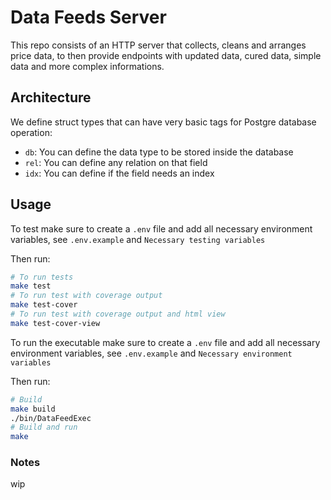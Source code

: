# Data Feeds Server
This repo consists of an HTTP server that collects, cleans and arranges price data, to then provide endpoints with updated data, cured data, simple data and more complex informations.

## Architecture
We define struct types that can have very basic tags for Postgre database operation:

- `db`: You can define the data type to be stored inside the database
- `rel`: You can define any relation on that field
- `idx`: You can define if the field needs an index

## Usage
To test make sure to create a `.env` file and add all necessary environment variables, see `.env.example` and `Necessary testing variables`

Then run:
```sh
# To run tests
make test 
# To run test with coverage output
make test-cover
# To run test with coverage output and html view
make test-cover-view
```

To run the executable make sure to create a `.env` file and add all necessary environment variables, see `.env.example` and `Necessary environment variables`

Then run:
```sh
# Build
make build
./bin/DataFeedExec
# Build and run
make
```

### Notes
wip